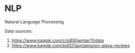 # NLP
Natural Language Processing

Data sources:
 1) https://www.kaggle.com/c/si650winter11/data
 2) https://www.kaggle.com/sid321axn/amazon-alexa-reviews
